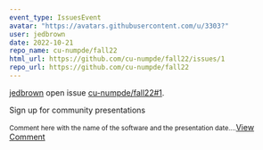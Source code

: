 ```yaml
---
event_type: IssuesEvent
avatar: "https://avatars.githubusercontent.com/u/3303?"
user: jedbrown
date: 2022-10-21
repo_name: cu-numpde/fall22
html_url: https://github.com/cu-numpde/fall22/issues/1
repo_url: https://github.com/cu-numpde/fall22
---
```


<a href='https://github.com/jedbrown' target='_blank'>jedbrown</a> open issue <a href='https://github.com/cu-numpde/fall22/issues/1' target='_blank'>cu-numpde/fall22#1</a>.

<p>Sign up for community presentations</p><small>Comment here with the name of the software and the presentation date....</small><a href='https://github.com/cu-numpde/fall22/issues/1' target='_blank'>View Comment</a>